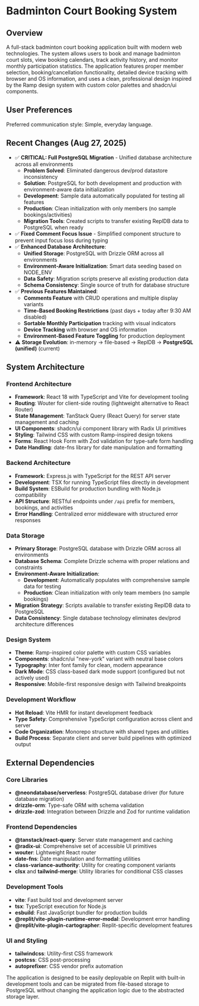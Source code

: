 # Badminton Court Booking System

## Overview

A full-stack badminton court booking application built with modern web technologies. The system allows users to book and manage badminton court slots, view booking calendars, track activity history, and monitor monthly participation statistics. The application features proper member selection, booking/cancellation functionality, detailed device tracking with browser and OS information, and uses a clean, professional design inspired by the Ramp design system with custom color palettes and shadcn/ui components.

## User Preferences

Preferred communication style: Simple, everyday language.

## Recent Changes (Aug 27, 2025)

- ✅ **CRITICAL: Full PostgreSQL Migration** - Unified database architecture across all environments
  - **Problem Solved**: Eliminated dangerous dev/prod datastore inconsistency 
  - **Solution**: PostgreSQL for both development and production with environment-aware data initialization
  - **Development**: Sample data automatically populated for testing all features
  - **Production**: Clean initialization with only members (no sample bookings/activities)
  - **Migration Tools**: Created scripts to transfer existing ReplDB data to PostgreSQL when ready
- ✅ **Fixed Comment Focus Issue** - Simplified component structure to prevent input focus loss during typing
- ✅ **Enhanced Database Architecture**:
  - **Unified Storage**: PostgreSQL with Drizzle ORM across all environments
  - **Environment-Aware Initialization**: Smart data seeding based on NODE_ENV
  - **Data Safety**: Migration scripts preserve all existing production data
  - **Schema Consistency**: Single source of truth for database structure
- ✅ **Previous Features Maintained**:
  - **Comments Feature** with CRUD operations and multiple display variants
  - **Time-Based Booking Restrictions** (past days + today after 9:30 AM disabled)
  - **Sortable Monthly Participation** tracking with visual indicators
  - **Device Tracking** with browser and OS information
  - **Environment-Based Feature Toggling** for production deployment
- ⚠️ **Storage Evolution**: in-memory → file-based → ReplDB → **PostgreSQL (unified)** (current)

## System Architecture

### Frontend Architecture
- **Framework**: React 18 with TypeScript and Vite for development tooling
- **Routing**: Wouter for client-side routing (lightweight alternative to React Router)
- **State Management**: TanStack Query (React Query) for server state management and caching
- **UI Components**: shadcn/ui component library with Radix UI primitives
- **Styling**: Tailwind CSS with custom Ramp-inspired design tokens
- **Forms**: React Hook Form with Zod validation for type-safe form handling
- **Date Handling**: date-fns library for date manipulation and formatting

### Backend Architecture
- **Framework**: Express.js with TypeScript for the REST API server
- **Development**: TSX for running TypeScript files directly in development
- **Build System**: ESBuild for production bundling with Node.js compatibility
- **API Structure**: RESTful endpoints under `/api` prefix for members, bookings, and activities
- **Error Handling**: Centralized error middleware with structured error responses

### Data Storage
- **Primary Storage**: PostgreSQL database with Drizzle ORM across all environments
- **Database Schema**: Complete Drizzle schema with proper relations and constraints
- **Environment-Aware Initialization**: 
  - **Development**: Automatically populates with comprehensive sample data for testing
  - **Production**: Clean initialization with only team members (no sample bookings)
- **Migration Strategy**: Scripts available to transfer existing ReplDB data to PostgreSQL
- **Data Consistency**: Single database technology eliminates dev/prod architecture differences

### Design System
- **Theme**: Ramp-inspired color palette with custom CSS variables
- **Components**: shadcn/ui "new-york" variant with neutral base colors
- **Typography**: Inter font family for clean, modern appearance
- **Dark Mode**: CSS class-based dark mode support (configured but not actively used)
- **Responsive**: Mobile-first responsive design with Tailwind breakpoints

### Development Workflow
- **Hot Reload**: Vite HMR for instant development feedback
- **Type Safety**: Comprehensive TypeScript configuration across client and server
- **Code Organization**: Monorepo structure with shared types and utilities
- **Build Process**: Separate client and server build pipelines with optimized output

## External Dependencies

### Core Libraries
- **@neondatabase/serverless**: PostgreSQL database driver (for future database migration)
- **drizzle-orm**: Type-safe ORM with schema validation
- **drizzle-zod**: Integration between Drizzle and Zod for runtime validation

### Frontend Dependencies
- **@tanstack/react-query**: Server state management and caching
- **@radix-ui**: Comprehensive set of accessible UI primitives
- **wouter**: Lightweight React router
- **date-fns**: Date manipulation and formatting utilities
- **class-variance-authority**: Utility for creating component variants
- **clsx** and **tailwind-merge**: Utility libraries for conditional CSS classes

### Development Tools
- **vite**: Fast build tool and development server
- **tsx**: TypeScript execution for Node.js
- **esbuild**: Fast JavaScript bundler for production builds
- **@replit/vite-plugin-runtime-error-modal**: Development error handling
- **@replit/vite-plugin-cartographer**: Replit-specific development features

### UI and Styling
- **tailwindcss**: Utility-first CSS framework
- **postcss**: CSS post-processing
- **autoprefixer**: CSS vendor prefix automation

The application is designed to be easily deployable on Replit with built-in development tools and can be migrated from file-based storage to PostgreSQL without changing the application logic due to the abstracted storage layer.